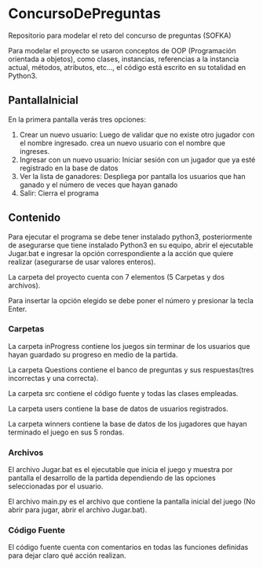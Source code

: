 # ConcursoDePreguntas
Repositorio para modelar el reto del concurso de preguntas (SOFKA)

Para modelar el proyecto se usaron conceptos de OOP (Programación orientada a objetos), como clases, instancias, referencias a la instancia actual, métodos, atributos, etc..., el código está escrito en su totalidad en Python3.

## PantallaInicial
En la primera pantalla verás tres opciones: 
1. Crear un nuevo usuario: Luego de validar que no existe otro jugador con el nombre ingresado. crea un nuevo usuario con el nombre que ingreses.
2. Ingresar con un nuevo usuario: Iniciar sesión con un jugador que ya esté registrado en la base de datos
3. Ver la lista de ganadores: Despliega por pantalla los usuarios que han ganado y el número de veces que hayan ganado
0. Salir: Cierra el programa

## Contenido 
Para ejecutar el programa se debe tener instalado python3, posteriormente de asegurarse que tiene instalado Python3 en su equipo, abrir el ejecutable Jugar.bat e ingresar la opción correspondiente a la acción que quiere realizar (asegurarse de usar valores enteros).

La carpeta del proyecto cuenta con 7 elementos (5 Carpetas y dos archivos).

Para insertar la opción elegido se debe poner el número y presionar la tecla Enter.

### Carpetas
La carpeta inProgress contiene los juegos sin terminar de los usuarios que hayan guardado su progreso en medio de la partida.

La carpeta Questions contiene el banco de preguntas y sus respuestas(tres incorrectas y una correcta).

La carpeta src contiene el código fuente y todas las clases empleadas.

La carpeta users contiene la base de datos de usuarios registrados.

La carpeta winners contiene la base de datos de los jugadores que hayan terminado el juego en sus 5 rondas.

### Archivos
El archivo Jugar.bat es el ejecutable que inicia el juego y muestra por pantalla el desarrollo de la partida dependiendo de las opciones seleccionadas por el usuario.

El archivo main.py es el archivo que contiene la pantalla inicial del juego (No abrir para jugar, abrir el archivo Jugar.bat).

### Código Fuente
El código fuente cuenta con comentarios en todas las funciones definidas para dejar claro qué acción realizan.
